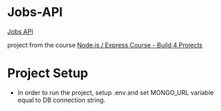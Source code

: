 # Jobs-API

[Jobs API](https://jobs-api-ecxk.onrender.com/api-docs/)

project from the course [Node.js / Express Course - Build 4 Projects](https://www.youtube.com/watch?v=qwfE7fSVaZM)

# Project Setup


* In order to run the project, setup .env and set MONGO_URL variable equal to DB connection string.
